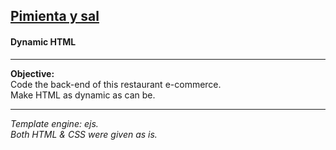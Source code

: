 [Pimienta y sal](https://pimienta-y-sal.herokuapp.com/)
---

<h4>Dynamic HTML</h4>

---

**Objective:**  
Code the back-end of this restaurant e-commerce.  
Make HTML as dynamic as can be.  

---

*Template engine: ejs.*  
*Both HTML & CSS were given as is.*  